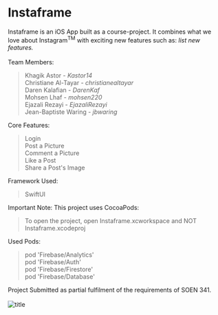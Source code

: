 # Instaframe

Instaframe is an iOS App built as a course-project. It combines what we love about Instagram<sup>TM</sup> with exciting new features such as: <i>list new features.</i><br /><br />
Team Members:
>Khagik Astor - <i>Kastor14</i><br />
>Christiane Al-Tayar - <i>christianealtayar</i><br />
>Daren Kalafian - <i>DarenKaf</i><br />
>Mohsen Lhaf - <i>mohsen220</i><br />
>Ejazali Rezayi - <i>EjazaliRezayi</i><br />
>Jean-Baptiste Waring - <i>jbwaring</i>

Core Features:
>Login<br />
>Post a Picture<br />
>Comment a Picture<br />
>Like a Post<br />
>Share a Post's Image<br />

Framework Used:
>SwiftUI<br />

Important Note: This project uses CocoaPods:
> To open the project, open Instaframe.xcworkspace and NOT Instaframe.xcodeproj

Used Pods:
>pod 'Firebase/Analytics'<br />
>pod 'Firebase/Auth'<br />
>pod 'Firebase/Firestore'<br />
>pod 'Firebase/Database'






Project Submitted as partial fulfilment of the requirements of SOEN 341. <br /><br />
![title](https://www.concordia.ca/etc/designs/concordia/clientlibs/img/logo-concordia-university-montreal.png)
